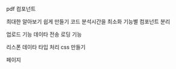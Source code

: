 

pdf 컴포넌트

최대한 알아보기 쉽게 만들기
코드 분석시간을 최소화
기능별 컴포넌트 분리

업로드 기능
데이타 전송 로딩 기능

리스폰 데이타 타입 처리
css 만들기 

페이지